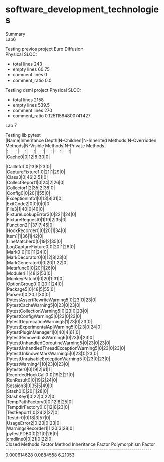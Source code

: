 # software_development_technologies

Summary<br>
Lab6<br>

Testing previos project Euro Diffusion<br>
Physical SLOC:<br>
* total lines 243
* empty lines 60.75
* comment lines 0
* comment_ratio 0.0

Testiing dsml project
Physical SLOC:
* total lines 2158
* empty lines 539.5
* comment lines 270
* comment_ratio 0.12511584800741427


Lab 7<br>

Testing lib pytest<br>
|Name|Inheritance Depth|N-Children|N-Inherited Methods|N-Overridden Methods|N-Visible Methods|N-Private Methods|<br>
|:----:|---:|---:|---:|---:|---:|---:|<br>
|Cache0|0|12|8|30|0|<br>

|CallInfo1|0|13|8|23|0|<br>
|CaptureFixture1|0|21|1|29|0|<br>
|Class3|0|46|2|51|0|<br>
|CollectReport1|0|24|2|26|0|<br>
|Collector1|2|35|2|38|0|<br>
|Config0|0|20|1|55|0|<br>
|ExceptionInfo1|0|13|8|31|0|<br>
|ExitCode2|0|0|0|0|0|<br>
|File3|1|40|0|40|0|<br>
|FixtureLookupError3|0|22|1|24|0|<br>
|FixtureRequest0|1|19|2|35|0|<br>
|Function2|1|37|7|45|0|<br>
|HookRecorder0|0|20|1|34|0|<br>
|Item1|1|36|1|42|0|<br>
|LineMatcher0|0|19|2|35|0|<br>
|LogCaptureFixture0|0|20|1|26|0|<br>
|Mark0|0|10|11|24|0|<br>
|MarkDecorator0|0|12|8|23|0|<br>
|MarkGenerator0|0|20|1|22|0|<br>
|Metafunc0|0|20|1|26|0|<br>
|Module4|1|48|2|53|0|<br>
|MonkeyPatch0|0|20|1|31|0|<br>
|OptionGroup0|0|20|1|24|0|<br>
|Package5|0|48|5|55|0|<br>
|Parser0|0|20|1|30|0|<br>
|PytestAssertRewriteWarning5|0|23|0|23|0|<br>
|PytestCacheWarning5|0|23|0|23|0|<br>
|PytestCollectionWarning5|0|23|0|23|0|<br>
|PytestConfigWarning5|0|23|0|23|0|<br>
|PytestDeprecationWarning5|1|23|0|23|0|<br>
|PytestExperimentalApiWarning5|0|23|0|24|0|<br>
|PytestPluginManager1|0|40|4|61|0|<br>
|PytestRemovedIn8Warning6|0|23|0|23|0|<br>
|PytestUnhandledCoroutineWarning5|0|23|0|23|0|<br>
|PytestUnhandledThreadExceptionWarning5|0|23|0|23|0|<br>
|PytestUnknownMarkWarning5|0|23|0|23|0|<br>
|PytestUnraisableExceptionWarning5|0|23|0|23|0|<br>
|PytestWarning4|10|23|0|23|0|<br>
|Pytester0|0|19|2|61|1|<br>
|RecordedHookCall0|0|19|2|21|0|<br>
|RunResult0|0|19|2|24|0|<br>
|Session3|0|35|5|49|0|<br>
|Stash0|0|20|1|28|0|<br>
|StashKey1|0|22|0|22|0|<br>
|TempPathFactory0|0|12|8|25|0|<br>
|TempdirFactory0|0|12|8|23|0|<br>
|TestReport1|0|24|2|27|0|<br>
|Testdir0|0|18|3|57|0|<br>
|UsageError2|0|23|0|23|0|<br>
|WarningsRecorder1|1|20|3|28|0|<br>
|pytestPDB0|0|21|0|26|0|<br>
|cmdline0|0|21|0|22|0|<br>
  Closed Methods Factor    Method Inheritance Factor    Polymorphism Factor<br>
-----------------------  ---------------------------  ---------------------<br>
            0.000614628                    0.0884558                6.21053<br>
